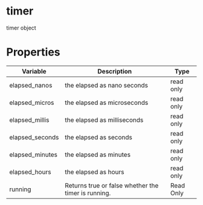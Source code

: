 # timer

timer object

# Properties

Variable | Description | Type
---|---|---
elapsed_nanos | the elapsed as nano seconds | read only
elapsed_micros | the elapsed as microseconds | read only
elapsed_millis | the elapsed as milliseconds | read only
elapsed_seconds | the elapsed as seconds | read only
elapsed_minutes | the elapsed as minutes | read only
elapsed_hours | the elapsed as hours | read only
running | Returns true or false whether the timer is running. | Read Only